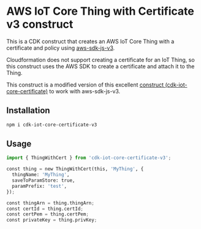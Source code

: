 # AWS IoT Core Thing with Certificate v3 construct

This is a CDK construct that creates an AWS IoT Core Thing with a certificate and policy using [aws-sdk-js-v3](https://github.com/aws/aws-sdk-js-v3).

Cloudformation does not support creating a certificate for an IoT Thing, so this construct uses the AWS SDK to create a certificate and attach it to the Thing.

This construct is a modified version of this excellent [construct (cdk-iot-core-certificate)](https://github.com/devops-at-home/cdk-iot-core-certificates) to work with aws-sdk-js-v3.

## Installation

```bash
npm i cdk-iot-core-certificate-v3
```

## Usage

```python
import { ThingWithCert } from 'cdk-iot-core-certificate-v3';

const thing = new ThingWithCert(this, 'MyThing', {
  thingName: 'MyThing',
  saveToParamStore: true,
  paramPrefix: 'test',
});

const thingArn = thing.thingArn;
const certId = thing.certId;
const certPem = thing.certPem;
const privateKey = thing.privKey;
```
